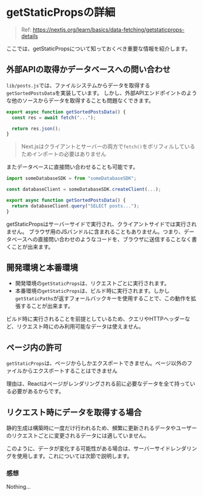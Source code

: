 # getStaticPropsの詳細

> Ref: https://nextjs.org/learn/basics/data-fetching/getstaticprops-details

ここでは、getStaticPropsについて知っておくべき重要な情報を紹介します。

## 外部APIの取得かデータベースへの問い合わせ

`lib/posts.js`では、ファイルシステムからデータを取得する`getSortedPostsData`を実装しています。
しかし、外部APIエンドポイントのような他のソースからデータを取得することも問題なくできます。

```javascript
export async function getSortedPostsData() {
  const res = await fetch("...");

  return res.json();
}
```

> Next.jsはクライアントとサーバーの両方で`fetch()`をポリフィルしているためインポートの必要はありません

またデータベースに直接問い合わせることも可能です。

```javascript
import someDatabaseSDK = from "someDatabaseSDK";

const databaseClient = someDatabaseSDK.createClient(...);

export async function getSortedPostsData() {
  return databaseClient.query("SELECT posts...");
}
```

getStaticPropsはサーバーサイドで実行され、クライアントサイドでは実行されません。
ブラウザ用のJSバンドルに含まれることもありません。つまり、データベースへの直接問い合わせのようなコードを、ブラウザに送信することなく書くことが出来ます。

## 開発環境と本番環境

- 開発環境の`getStaticProps`は、リクエストごとに実行されます。
- 本番環境の`getStaticProps`は、ビルド時に実行されます。しかし`getStaticPaths`が返すフォールバックキーを使用することで、この動作を拡張することが出来ます。

ビルド時に実行されることを前提としているため、クエリやHTTPヘッダーなど、リクエスト時にのみ利用可能なデータは使えません。

## ページ内の許可

`getStaticProps`は、ページからしかエクスポートできません。ページ以外のファイルからエクスポートすることはできません

理由は、Reactはページがレンダリングされる前に必要なデータを全て持っている必要があるからです。

## リクエスト時にデータを取得する場合

静的生成は構築時に一度だけ行われるため、頻繁に更新されるデータやユーザーのリクエストごとに変更されるデータには適していません。

このように、データが変化する可能性がある場合は、サーバーサイドレンダリングを使用します。これについては次節で説明します。

### 感想

Nothing...
